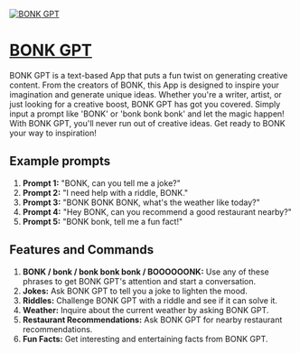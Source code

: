 [![BONK GPT](https://files.oaiusercontent.com/file-BmdqyVQuQaHPk7I6iGtUITUa?se=2123-10-17T02%3A06%3A37Z&sp=r&sv=2021-08-06&sr=b&rscc=max-age%3D31536000%2C%20immutable&rscd=attachment%3B%20filename%3Dc2a76fc0-7855-4be3-b874-cda7df566b8d.png&sig=ZhnA3JwZ3%2BOEZ0BMcvw70ABr9aoy86Y1cj8pRQexgz4%3D)](https://chat.openai.com/g/g-ZKCzbJWHP-bonk-gpt)

# [BONK GPT](https://chat.openai.com/g/g-ZKCzbJWHP-bonk-gpt)

BONK GPT is a text-based App that puts a fun twist on generating creative content. From the creators of BONK, this App is designed to inspire your imagination and generate unique ideas. Whether you're a writer, artist, or just looking for a creative boost, BONK GPT has got you covered. Simply input a prompt like 'BONK' or 'bonk bonk bonk' and let the magic happen! With BONK GPT, you'll never run out of creative ideas. Get ready to BONK your way to inspiration!

## Example prompts

1. **Prompt 1:** "BONK, can you tell me a joke?"
2. **Prompt 2:** "I need help with a riddle, BONK."
3. **Prompt 3:** "BONK BONK BONK, what's the weather like today?"
4. **Prompt 4:** "Hey BONK, can you recommend a good restaurant nearby?"
5. **Prompt 5:** "BONK bonk, tell me a fun fact!"

## Features and Commands

1. **BONK / bonk / bonk bonk bonk / BOOOOOONK:** Use any of these phrases to get BONK GPT's attention and start a conversation.
2. **Jokes:** Ask BONK GPT to tell you a joke to lighten the mood.
3. **Riddles:** Challenge BONK GPT with a riddle and see if it can solve it.
4. **Weather:** Inquire about the current weather by asking BONK GPT.
5. **Restaurant Recommendations:** Ask BONK GPT for nearby restaurant recommendations.
6. **Fun Facts:** Get interesting and entertaining facts from BONK GPT.